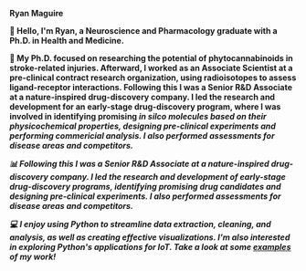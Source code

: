 
<b>Ryan Maguire<b>

👋 Hello, I'm Ryan, a Neuroscience and Pharmacology graduate with a Ph.D. in Health and Medicine.

🧪 My Ph.D. focused on researching the potential of phytocannabinoids in stroke-related injuries. Afterward, I worked as an Associate Scientist at a pre-clinical contract research organization, using radioisotopes to assess ligand-receptor interactions. Following this I was a Senior R&D Associate at a nature-inspired drug-discovery company. I led the research and development for an early-stage drug-discovery program, where I was involved in identifying promising <i>in silco<i> molecules based on their physicochemical properties, designing pre-clinical experiments and performing commericial analysis. I also performed assessments for disease areas and competitors.

📊 Following this I was a Senior R&D Associate at a nature-inspired drug-discovery company. I led the research and development of early-stage drug-discovery programs, identifying promising drug candidates and designing pre-clinical experiments. I also performed assessments for disease areas and competitors.

💻 I enjoy using Python to streamline data extraction, cleaning, and analysis, as well as creating effective visualizations. I'm also interested in exploring Python's applications for IoT. Take a look at some [examples](https://github.com/Magzlar/Examples) of my work!







